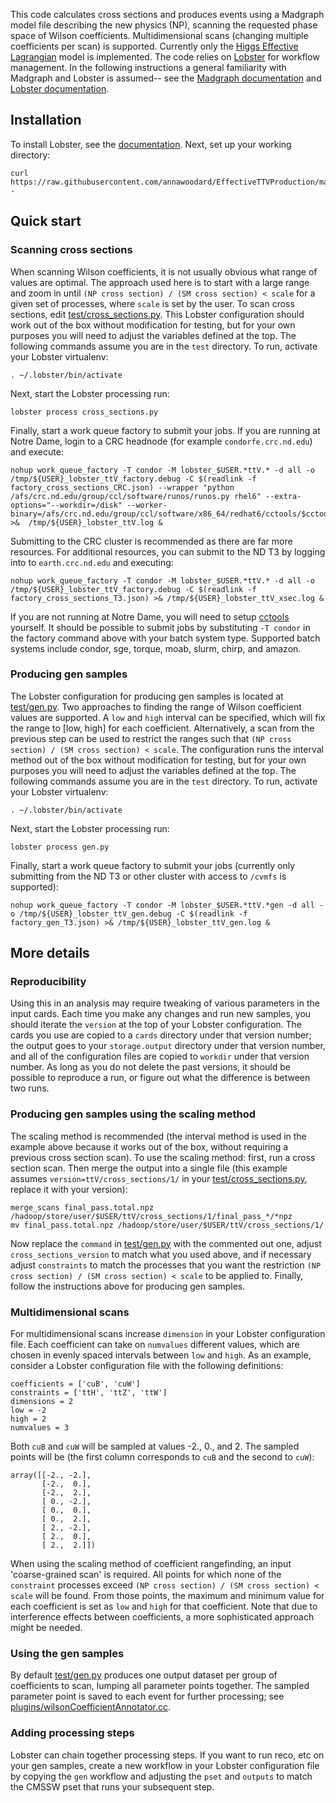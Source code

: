 This code calculates cross sections and produces events using a Madgraph model file describing the new physics (NP), scanning the requested phase space of Wilson coefficients. Multidimensional scans (changing multiple coefficients per scan) is supported. Currently only the [Higgs Effective Lagrangian](https://arxiv.org/abs/1310.5150) model is implemented. The code relies on [Lobster](https://github.com/matz-e/lobster) for workflow management. In the following instructions a general familiarity with Madgraph and Lobster is assumed-- see the [Madgraph documentation](https://cp3.irmp.ucl.ac.be/projects/madgraph/wiki/ManualAndHelp) and [Lobster documentation](http://lobster.readthedocs.io/en/latest/).
## Installation
To install Lobster, see the [documentation](http://lobster.readthedocs.io/en/latest/). Next, set up your working directory:

    curl https://raw.githubusercontent.com/annawoodard/EffectiveTTVProduction/master/setup.sh|sh -

## Quick start
### Scanning cross sections
When scanning Wilson coefficients, it is not usually obvious what range of values are optimal.  The approach used here is to start with a large range and zoom in until `(NP cross section) / (SM cross section) < scale` for a given set of processes, where `scale` is set by the user. To scan cross sections, edit [test/cross_sections.py](test/cross_sections.py). This Lobster configuration should work out of the box without modification for testing, but for your own purposes you will need to adjust the variables defined at the top. The following commands assume you are in the `test` directory. To run, activate your Lobster virtualenv:

    . ~/.lobster/bin/activate

Next, start the Lobster processing run:

    lobster process cross_sections.py

Finally, start a work queue factory to submit your jobs. If you are running at Notre Dame, login to a CRC headnode (for example `condorfe.crc.nd.edu`) and execute:

    nohup work_queue_factory -T condor -M lobster_$USER.*ttV.* -d all -o /tmp/${USER}_lobster_ttV_factory.debug -C $(readlink -f factory_cross_sections_CRC.json) --wrapper "python /afs/crc.nd.edu/group/ccl/software/runos/runos.py rhel6" --extra-options="--workdir=/disk" --worker-binary=/afs/crc.nd.edu/group/ccl/software/x86_64/redhat6/cctools/$cctools/bin/work_queue_worker >&  /tmp/${USER}_lobster_ttV.log &

Submitting to the CRC cluster is recommended as there are far more resources. For additional resources, you can submit to the ND T3 by logging into to `earth.crc.nd.edu` and executing:

    nohup work_queue_factory -T condor -M lobster_$USER.*ttV.* -d all -o /tmp/${USER}_lobster_ttV_factory.debug -C $(readlink -f factory_cross_sections_T3.json) >& /tmp/${USER}_lobster_ttV_xsec.log &

If you are not running at Notre Dame, you will need to setup [cctools](https://ccl.cse.nd.edu/software/) yourself. It should be possible to submit jobs by substituting `-T condor` in the factory command above with your batch system type. Supported batch systems include condor, sge, torque, moab, slurm, chirp, and amazon.


### Producing gen samples
The Lobster configuration for producing gen samples is located at [test/gen.py](test/gen.py). Two approaches to finding the range of Wilson coefficient values are supported. A `low` and `high` interval can be specified, which will fix the range to [low, high] for each coefficient. Alternatively, a scan from the previous step can be used to restrict the ranges such that `(NP cross section) / (SM cross section) < scale`. The configuration runs the interval method out of the box without modification for testing, but for your own purposes you will need to adjust the variables defined at the top. The following commands assume you are in the `test` directory. To run, activate your Lobster virtualenv:

    . ~/.lobster/bin/activate

Next, start the Lobster processing run:

    lobster process gen.py

Finally, start a work queue factory to submit your jobs (currently only submitting from the ND T3 or other cluster with access to `/cvmfs` is supported):

    nohup work_queue_factory -T condor -M lobster_$USER.*ttV.*gen -d all -o /tmp/${USER}_lobster_ttV_gen.debug -C $(readlink -f factory_gen_T3.json) >& /tmp/${USER}_lobster_ttV_gen.log &

## More details

### Reproducibility
Using this in an analysis may require tweaking of various parameters in the input cards. Each time you make any changes and run new samples, you should iterate the `version` at the top of your Lobster configuration. The cards you use are copied to a `cards` directory under that version number; the output goes to your `storage.output` directory under that version number, and all of the configuration files are copied to `workdir` under that version number. As long as you do not delete the past versions, it should be possible to reproduce a run, or figure out what the difference is between two runs.

### Producing gen samples using the scaling method
The scaling method is recommended (the interval method is used in the example above because it works out of the box, without requiring a previous cross section scan). To use the scaling method: first, run a cross section scan. Then merge the output into a single file (this example assumes `version=ttV/cross_sections/1/` in your [test/cross_sections.py](test/cross_sections.py), replace it with your version):

    merge_scans final_pass.total.npz /hadoop/store/user/$USER/ttV/cross_sections/1/final_pass_*/*npz
    mv final_pass.total.npz /hadoop/store/user/$USER/ttV/cross_sections/1/

Now replace the `command` in [test/gen.py](test/gen.py) with the commented out one, adjust `cross_sections_version` to match what you used above, and if necessary adjust `constraints` to match the processes that you want the restriction `(NP cross section) / (SM cross section) < scale` to be applied to. Finally, follow the instructions above for producing gen samples.

### Multidimensional scans
For multidimensional scans increase `dimension` in your Lobster configuration file. Each coefficient can take on `numvalues` different values, which are chosen in evenly spaced intervals between `low` and `high`. As an example, consider a Lobster configuration file with the following definitions:

    coefficients = ['cuB', 'cuW']
    constraints = ['ttH', 'ttZ', 'ttW']
    dimensions = 2
    low = -2
    high = 2
    numvalues = 3

Both `cuB` and `cuW` will be sampled at values -2.,  0.,  and 2. The sampled points will be (the first column corresponds to `cuB` and the second to `cuW`):

    array([[-2., -2.],
           [-2.,  0.],
           [-2.,  2.],
           [ 0., -2.],
           [ 0.,  0.],
           [ 0.,  2.],
           [ 2., -2.],
           [ 2.,  0.],
           [ 2.,  2.]])

When using the scaling method of coefficient rangefinding, an input 'coarse-grained scan' is required. All points for which none of the `constraint` processes exceed `(NP cross section) / (SM cross section) < scale` will be found. From those points, the maximum and minimum value for each coefficient is set as `low` and `high` for that coefficient. Note that due to interference effects between coefficients, a more sophisticated approach might be needed.

### Using the gen samples
By default [test/gen.py](test/gen.py) produces one output dataset per group of coefficients to scan, lumping all parameter points together. The sampled parameter point is saved to each event for further processing; see [plugins/wilsonCoefficientAnnotator.cc](plugins/wilsonCoefficientAnnotator.cc).

### Adding processing steps
Lobster can chain together processing steps. If you want to run reco, etc on your gen samples, create a new workflow in your Lobster configuration file by copying the `gen` workflow and adjusting the `pset` and `outputs` to match the CMSSW pset that runs your subsequent step.
